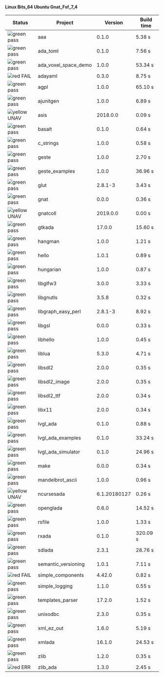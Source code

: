 #### Linux Bits_64 Ubuntu Gnat_Fsf_7_4

| Status | Project | Version | Build time |
| --- | --- | --- | --- |
|![green](https://placehold.it/8/00aa00/000000?text=+) pass | aaa | 0.1.0 |  5.38 s |
|![green](https://placehold.it/8/00aa00/000000?text=+) pass | ada_toml | 0.1.0 |  7.56 s |
|![green](https://placehold.it/8/00aa00/000000?text=+) pass | ada_voxel_space_demo | 1.0.0 |  53.34 s |
|![red](https://placehold.it/8/ff0000/000000?text=+) FAIL | adayaml | 0.3.0 |  8.75 s |
|![green](https://placehold.it/8/00aa00/000000?text=+) pass | agpl | 1.0.0 |  65.10 s |
|![green](https://placehold.it/8/00aa00/000000?text=+) pass | ajunitgen | 1.0.0 |  6.89 s |
|![yellow](https://placehold.it/8/ffbb00/000000?text=+) UNAV | asis | 2018.0.0 |  0.09 s |
|![green](https://placehold.it/8/00aa00/000000?text=+) pass | basalt | 0.1.0 |  0.64 s |
|![green](https://placehold.it/8/00aa00/000000?text=+) pass | c_strings | 1.0.0 |  0.58 s |
|![green](https://placehold.it/8/00aa00/000000?text=+) pass | geste | 1.0.0 |  2.70 s |
|![green](https://placehold.it/8/00aa00/000000?text=+) pass | geste_examples | 1.0.0 |  36.96 s |
|![green](https://placehold.it/8/00aa00/000000?text=+) pass | glut | 2.8.1-3 |  3.43 s |
|![green](https://placehold.it/8/00aa00/000000?text=+) pass | gnat | 0.0.0 |  0.36 s |
|![yellow](https://placehold.it/8/ffbb00/000000?text=+) UNAV | gnatcoll | 2019.0.0 |  0.00 s |
|![green](https://placehold.it/8/00aa00/000000?text=+) pass | gtkada | 17.0.0 |  15.60 s |
|![green](https://placehold.it/8/00aa00/000000?text=+) pass | hangman | 1.0.0 |  1.21 s |
|![green](https://placehold.it/8/00aa00/000000?text=+) pass | hello | 1.0.1 |  0.89 s |
|![green](https://placehold.it/8/00aa00/000000?text=+) pass | hungarian | 1.0.0 |  0.87 s |
|![green](https://placehold.it/8/00aa00/000000?text=+) pass | libglfw3 | 3.0.0 |  3.33 s |
|![green](https://placehold.it/8/00aa00/000000?text=+) pass | libgnutls | 3.5.8 |  0.32 s |
|![green](https://placehold.it/8/00aa00/000000?text=+) pass | libgraph_easy_perl | 2.8.1-3 |  8.92 s |
|![green](https://placehold.it/8/00aa00/000000?text=+) pass | libgsl | 0.0.0 |  0.33 s |
|![green](https://placehold.it/8/00aa00/000000?text=+) pass | libhello | 1.0.0 |  0.45 s |
|![green](https://placehold.it/8/00aa00/000000?text=+) pass | liblua | 5.3.0 |  4.71 s |
|![green](https://placehold.it/8/00aa00/000000?text=+) pass | libsdl2 | 2.0.0 |  0.35 s |
|![green](https://placehold.it/8/00aa00/000000?text=+) pass | libsdl2_image | 2.0.0 |  0.35 s |
|![green](https://placehold.it/8/00aa00/000000?text=+) pass | libsdl2_ttf | 2.0.0 |  0.34 s |
|![green](https://placehold.it/8/00aa00/000000?text=+) pass | libx11 | 2.0.0 |  0.34 s |
|![green](https://placehold.it/8/00aa00/000000?text=+) pass | lvgl_ada | 0.1.0 |  0.88 s |
|![green](https://placehold.it/8/00aa00/000000?text=+) pass | lvgl_ada_examples | 0.1.0 |  33.24 s |
|![green](https://placehold.it/8/00aa00/000000?text=+) pass | lvgl_ada_simulator | 0.1.0 |  24.96 s |
|![green](https://placehold.it/8/00aa00/000000?text=+) pass | make | 0.0.0 |  0.34 s |
|![green](https://placehold.it/8/00aa00/000000?text=+) pass | mandelbrot_ascii | 1.0.0 |  0.96 s |
|![yellow](https://placehold.it/8/ffbb00/000000?text=+) UNAV | ncursesada | 6.1.20180127 |  0.26 s |
|![green](https://placehold.it/8/00aa00/000000?text=+) pass | openglada | 0.6.0 |  14.52 s |
|![green](https://placehold.it/8/00aa00/000000?text=+) pass | rsfile | 1.0.0 |  1.33 s |
|![green](https://placehold.it/8/00aa00/000000?text=+) pass | rxada | 0.1.0 |  320.09 s |
|![green](https://placehold.it/8/00aa00/000000?text=+) pass | sdlada | 2.3.1 |  28.76 s |
|![green](https://placehold.it/8/00aa00/000000?text=+) pass | semantic_versioning | 1.0.1 |  7.11 s |
|![red](https://placehold.it/8/ff0000/000000?text=+) FAIL | simple_components | 4.42.0 |  0.82 s |
|![green](https://placehold.it/8/00aa00/000000?text=+) pass | simple_logging | 1.1.0 |  0.55 s |
|![green](https://placehold.it/8/00aa00/000000?text=+) pass | templates_parser | 17.2.0 |  1.52 s |
|![green](https://placehold.it/8/00aa00/000000?text=+) pass | unixodbc | 2.3.0 |  0.35 s |
|![green](https://placehold.it/8/00aa00/000000?text=+) pass | xml_ez_out | 1.6.0 |  5.19 s |
|![green](https://placehold.it/8/00aa00/000000?text=+) pass | xmlada | 16.1.0 |  24.53 s |
|![green](https://placehold.it/8/00aa00/000000?text=+) pass | zlib | 1.2.0 |  0.35 s |
|![red](https://placehold.it/8/ff0000/000000?text=+) ERR  | zlib_ada | 1.3.0 |  2.45 s |
